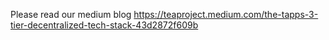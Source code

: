 Please read our medium blog https://teaproject.medium.com/the-tapps-3-tier-decentralized-tech-stack-43d2872f609b  